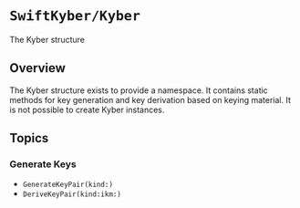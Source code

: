 # ``SwiftKyber/Kyber``

The Kyber structure

## Overview

The Kyber structure exists to provide a namespace. It contains static methods for key generation and key derivation based on keying material.
It is not possible to create Kyber instances.

## Topics

### Generate Keys

- ``GenerateKeyPair(kind:)``
- ``DeriveKeyPair(kind:ikm:)``
